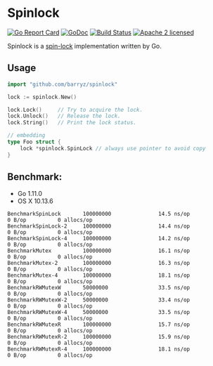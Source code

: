 # Spinlock 

[![Go Report Card](https://goreportcard.com/badge/github.com/barryz/spinlock)](https://goreportcard.com/report/github.com/barryz/spinlock)
[![GoDoc](https://godoc.org/github.com/barryz/spinlock?status.svg)](https://godoc.org/github.com/barryz/spinlock)
[![Build Status](https://travis-ci.org/barryz/spinlock.svg?branch=master)](https://travis-ci.org/barryz/spinlock)
[![Apache 2 licensed](https://img.shields.io/badge/license-Apache2-blue.svg)](https://raw.githubusercontent.com/oklog/run/master/LICENSE)

Spinlock is a [spin-lock](https://en.wikipedia.org/wiki/Spinlock) implementation written by Go.


## Usage

```go
import "github.com/barryz/spinlock"

lock := spinlock.New()

lock.Lock()     // Try to acquire the lock.
lock.Unlock()   // Release the lock.
lock.String()   // Print the lock status.

// embedding
type Foo struct {
    lock *spinlock.SpinLock // always use pointer to avoid copy
}
```

## Benchmark:

- Go 1.11.0
- OS X 10.13.6

```shell
BenchmarkSpinLock       100000000               14.5 ns/op             0 B/op          0 allocs/op 
BenchmarkSpinLock-2     100000000               14.4 ns/op             0 B/op          0 allocs/op
BenchmarkSpinLock-4     100000000               14.2 ns/op             0 B/op          0 allocs/op
BenchmarkMutex          100000000               16.1 ns/op             0 B/op          0 allocs/op
BenchmarkMutex-2        100000000               16.3 ns/op             0 B/op          0 allocs/op
BenchmarkMutex-4        100000000               18.1 ns/op             0 B/op          0 allocs/op
BenchmarkRWMutexW       50000000                33.5 ns/op             0 B/op          0 allocs/op
BenchmarkRWMutexW-2     50000000                33.4 ns/op             0 B/op          0 allocs/op
BenchmarkRWMutexW-4     50000000                33.5 ns/op             0 B/op          0 allocs/op
BenchmarkRWMutexR       100000000               15.7 ns/op             0 B/op          0 allocs/op
BenchmarkRWMutexR-2     100000000               15.9 ns/op             0 B/op          0 allocs/op
BenchmarkRWMutexR-4     100000000               18.1 ns/op             0 B/op          0 allocs/op
```
